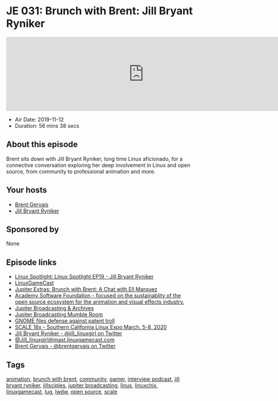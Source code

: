 # JE 031: Brunch with Brent: Jill Bryant Ryniker

<iframe src="https://player.fireside.fm/v2/WTrMvATU+gESrejyp?theme=dark" width="740" height="200" frameborder="0" scrolling="no"></iframe>

* Air Date: 2019-11-12
* Duration: 56 mins 38 secs

## About this episode

Brent sits down with Jill Bryant Ryniker, long time Linux aficionado, for a connective conversation exploring her deep involvement in Linux and open source, from community to professional animation and more.

## Your hosts
* [Brent Gervais](https://extras.show/hosts/brent)
* [Jill Bryant Ryniker](https://extras.show/guests/jilllinuxgirl)

## Sponsored by

None



## Episode links

  * [Linux Spotlight: Linux Spotlight EP19 - Jill Bryant Ryniker](https://linuxspotlight.fireside.fm/19 "Linux Spotlight: Linux Spotlight EP19 - Jill Bryant Ryniker")
  * [LinuxGameCast](https://linuxgamecast.com "LinuxGameCast")
  * [Jupiter Extras: Brunch with Brent: A Chat with Ell Marquez](https://extras.show/15 "Jupiter Extras: Brunch with Brent: A Chat with Ell Marquez")
  * [Academy Software Foundation - focused on the sustainablity of the open source ecosystem for the animation and visual effects industry.](https://www.aswf.io/ "Academy Software Foundation - focused on the sustainablity of the open source ecosystem for the animation and visual effects industry.")
  * [Jupiter Broadcasting & Archives](https://www.jupiterbroadcasting.com/ "Jupiter Broadcasting & Archives")
  * [Jupiter Broadcasting Mumble Room](https://mumble.jupiterbroadcasting.org/ "Jupiter Broadcasting Mumble Room")
  * [GNOME files defense against patent troll](https://secure.givelively.org/donate/gnome-foundation-inc/gnome-patent-troll-defense-fund "GNOME files defense against patent troll")
  * [SCALE 18x - Southern California Linux Expo March. 5-8, 2020](https://www.socallinuxexpo.org/scale/18x "SCALE 18x - Southern California Linux Expo March. 5-8, 2020")
  * [Jill Bryant Ryniker - @jill_linuxgirl on Twitter](https://twitter.com/jill_linuxgirl "Jill Bryant Ryniker - @jill_linuxgirl on Twitter")
  * [@Jill_linuxgirl@mast.linuxgamecast.com](https://mast.linuxgamecast.com/@Jill_linuxgirl "@Jill_linuxgirl@mast.linuxgamecast.com")
  * [Brent Gervais - @brentgervais on Twitter](https://twitter.com/brentgervais "Brent Gervais - @brentgervais on Twitter")



## Tags

[animation](https://extras.show/tags/animation), [brunch with brent](https://extras.show/tags/brunch%20with%20brent), [community](https://extras.show/tags/community), [gamer](https://extras.show/tags/gamer), [interview podcast](https://extras.show/tags/interview%20podcast), [jill bryant ryniker](https://extras.show/tags/jill%20bryant%20ryniker), [jillsciples](https://extras.show/tags/jillsciples), [jupiter broadcasting](https://extras.show/tags/jupiter%20broadcasting), [linux](https://extras.show/tags/linux), [linuxchix](https://extras.show/tags/linuxchix), [linuxgamecast](https://extras.show/tags/linuxgamecast), [lug](https://extras.show/tags/lug), [lwdw](https://extras.show/tags/lwdw), [open source](https://extras.show/tags/open%20source), [scale](https://extras.show/tags/scale)